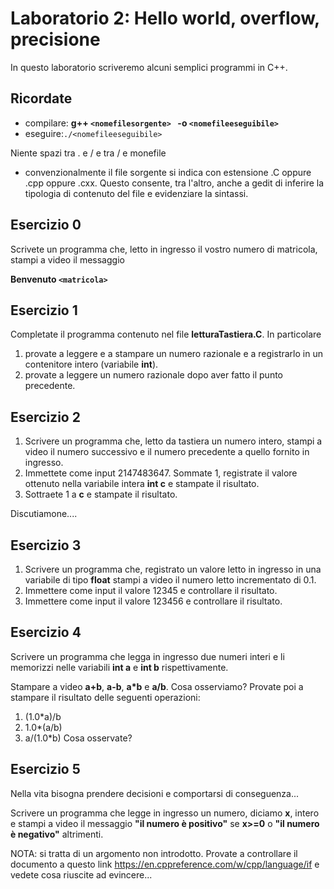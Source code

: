 # Laboratorio 2: Hello world, overflow, precisione

In questo laboratorio scriveremo alcuni semplici programmi in C++. 

## Ricordate
- compilare: __g++ `<nomefilesorgente> ` -o `<nomefileeseguibile> `__
- eseguire:` ./<nomefileeseguibile> `

Niente spazi tra . e / e tra / e monefile
- convenzionalmente il file sorgente si indica con estensione .C oppure .cpp oppure .cxx. Questo consente, tra l'altro, anche a gedit di inferire la tipologia di contenuto del file e evidenziare la sintassi.

## Esercizio 0
Scrivete un programma che, letto in ingresso il vostro numero di matricola, stampi a video il messaggio

__Benvenuto `<matricola> `__

## Esercizio 1

Completate il programma contenuto nel file __letturaTastiera.C__.
In particolare
1. provate a leggere e a stampare un numero razionale e a registrarlo in un contenitore intero (variabile __int__).
1. provate a leggere un numero razionale dopo aver fatto il punto precedente.

## Esercizio 2
1. Scrivere un programma che, letto da tastiera un numero intero, stampi a video il numero successivo e il numero precedente a quello fornito in ingresso.
1. Immettete come input 2147483647. Sommate 1, registrate il valore ottenuto nella variabile intera __int c__ e stampate il risultato.
1. Sottraete 1 a __c__ e stampate il risultato.

Discutiamone....

## Esercizio 3
1. Scrivere un programma che, registrato un valore letto in ingresso in una variabile di tipo __float__ stampi a video il numero letto incrementato di 0.1.
1. Immettere come input il valore 12345 e controllare il risultato.
1. Immettere come input il valore 123456 e controllare il risultato.

## Esercizio 4
Scrivere un programma che legga in ingresso due numeri interi e li memorizzi nelle variabili __int a__ e __int b__ rispettivamente.

Stampare a video __a+b__, __a-b__, __a*b__ e __a/b__. Cosa osserviamo? 
Provate poi a stampare il risultato delle seguenti operazioni:
1. (1.0*a)/b
2. 1.0*(a/b)
3. a/(1.0*b)
Cosa osservate?

## Esercizio 5

Nella vita bisogna prendere decisioni e comportarsi di conseguenza...

Scrivere un programma che legge in ingresso un numero, diciamo __x__, intero e stampi a video il messaggio __"il numero è positivo"__ se __x>=0__ o __"il numero è negativo"__ altrimenti.

NOTA: si tratta di un argomento non introdotto. Provate a controllare il documento a questo link https://en.cppreference.com/w/cpp/language/if e vedete cosa riuscite ad evincere...